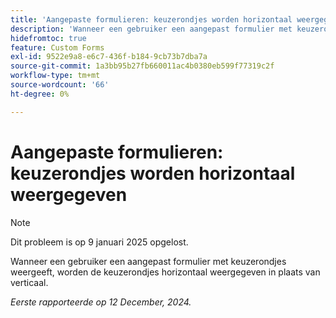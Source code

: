 ```yaml
---
title: 'Aangepaste formulieren: keuzerondjes worden horizontaal weergegeven'
description: 'Wanneer een gebruiker een aangepast formulier met keuzerondjes weergeeft, worden de keuzerondjes horizontaal weergegeven in plaats van verticaal. '
hidefromtoc: true
feature: Custom Forms
exl-id: 9522e9a8-e6c7-436f-b184-9cb73b7dba7a
source-git-commit: 1a3bb95b27fb660011ac4b0380eb599f77319c2f
workflow-type: tm+mt
source-wordcount: '66'
ht-degree: 0%

---
```


# Aangepaste formulieren: keuzerondjes worden horizontaal weergegeven

>[!NOTE]
>
>Dit probleem is op 9 januari 2025 opgelost.

Wanneer een gebruiker een aangepast formulier met keuzerondjes weergeeft, worden de keuzerondjes horizontaal weergegeven in plaats van verticaal.

_Eerste rapporteerde op 12 December, 2024._
